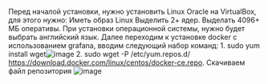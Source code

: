 Перед началой установки, нужно установить Linux Oracle на VirtualBox, для этого нужно: Иметь образ Linux Выделить 2+ ядер. Выделать 4096+ МБ оперативы. При установки операционной системы, нужно будет выбрать английский язык. Далее переходим к установке docker с использованием grafana, вводим следующий набор команд: 1. sudo yum install wget![image](https://github.com/user-attachments/assets/9106cd09-1e19-42ae-ad36-7dbb71c9dec7)
2. sudo wget -P /etc/yum.repos.d/ https://download.docker.com/linux/centos/docker-ce.repo. Скачиваем файл репозитория ![image](https://github.com/user-attachments/assets/43f0f47b-e320-4bb5-95d3-169eef27c6d7)



